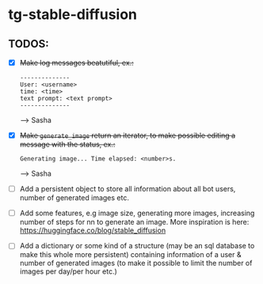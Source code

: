 # tg-stable-diffusion

## TODOS:
- [x] ~~Make log messages beatutiful, ex.:~~
    ```
    --------------
    User: <username>
    time: <time>
    text prompt: <text prompt>
    --------------
    ```
    --> Sasha
- [x] ~~Make `generate_image` return an iterator, to make possible editing a message with the status, ex.:~~
    ```
    Generating image... Time elapsed: <number>s.
    ```
    --> Sasha
   
- [ ] Add a persistent object to store all information about all bot users, number of generated images etc. 
- [ ] Add some features, e.g image size, generating more images, increasing number of steps for nn to generate an image.
      More inspiration is here: https://huggingface.co/blog/stable_diffusion
- [ ] Add a dictionary or some kind of a structure (may be an sql database to make this whole more persistent)
      containing information of a user & number of generated images (to make it possible to limit the number of images per day/per hour etc.)
